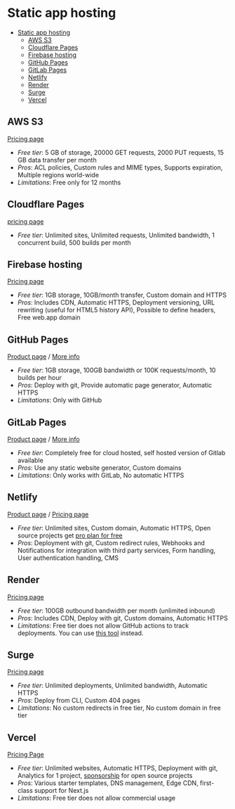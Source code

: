 # Static app hosting

<!-- TOC depthfrom:2 -->

- [Static app hosting](#static-app-hosting)
  - [AWS S3](#aws-s3)
  - [Cloudflare Pages](#cloudflare-pages)
  - [Firebase hosting](#firebase-hosting)
  - [GitHub Pages](#github-pages)
  - [GitLab Pages](#gitlab-pages)
  - [Netlify](#netlify)
  - [Render](#render)
  - [Surge](#surge)
  - [Vercel](#vercel)

<!-- /TOC -->

## AWS S3

[Pricing page](https://aws.amazon.com/s3/pricing/)

* *Free tier*: 5 GB of storage, 20000 GET requests, 2000 PUT requests, 15 GB data transfer per month
* *Pros*: ACL policies, Custom rules and MIME types, Supports expiration, Multiple regions world-wide
* *Limitations*: Free only for 12 months

## Cloudflare Pages

[pricing page](https://pages.cloudflare.com)

* *Free tier*: Unlimited sites, Unlimited requests, Unlimited bandwidth, 1 concurrent build, 500 builds per month

## Firebase hosting

[Pricing page](https://firebase.google.com/pricing/)

* *Free tier*: 1GB storage, 10GB/month transfer, Custom domain and HTTPS
* *Pros*: Includes CDN, Automatic HTTPS, Deployment versioning, URL rewriting (useful for HTML5 history API), Possible to define headers, Free web.app domain

## GitHub Pages

[Product page](https://pages.github.com/) / [More info](https://help.github.com/articles/what-is-github-pages/)

* *Free tier*: 1GB storage, 100GB bandwidth or 100K requests/month, 10 builds per hour
* *Pros*: Deploy with git, Provide automatic page generator, Automatic HTTPS
* *Limitations*: Only with GitHub

## GitLab Pages

[Product page](https://pages.gitlab.io/) / [More info](https://about.gitlab.com/2016/04/07/gitlab-pages-setup/)

* *Free tier*: Completely free for cloud hosted, self hosted version of Gitlab available
* *Pros*: Use any static website generator, Custom domains
* *Limitations*: Only works with GitLab, No automatic HTTPS

## Netlify

[Product page](https://www.netlify.com/features) / [Pricing page](https://www.netlify.com/pricing/)

* *Free tier*: Unlimited sites, Custom domain, Automatic HTTPS, Open source projects get [pro plan for free](https://www.netlify.com/blog/2016/07/28/netlifys-pro-plan-now-free-for-open-source-projects/)
* *Pros*: Deployment with git, Custom redirect rules, Webhooks and Notifications for integration with third party services, Form handling, User authentication handling, CMS

## Render

[Pricing page](https://render.com/pricing)

* *Free tier*: 100GB outbound bandwidth per month (unlimited inbound)
* *Pros*: Includes CDN, Deploy with git, Custom domains, Automatic HTTPS
* *Limitations*: Free tier does not allow GitHub actions to track deployments. You can use [this tool](https://github.com/marketplace/actions/render-github-action) instead.

## Surge

[Pricing page](http://surge.sh/pricing)

* *Free tier*: Unlimited deployments, Unlimited bandwidth, Automatic HTTPS
* *Pros*: Deploy from CLI, Custom 404 pages
* *Limitations*: No custom redirects in free tier, No custom domain in free tier

## Vercel

[Pricing Page](https://vercel.com/pricing)

* *Free tier*: Unlimited websites, Automatic HTTPS, Deployment with git, Analytics for 1 project, [sponsorship](https://vercel.com/support/articles/can-vercel-sponsor-my-open-source-project) for open source projects
* *Pros*: Various starter templates, DNS management, Edge CDN, first-class support for Next.js
* *Limitations*: Free tier does not allow commercial usage
